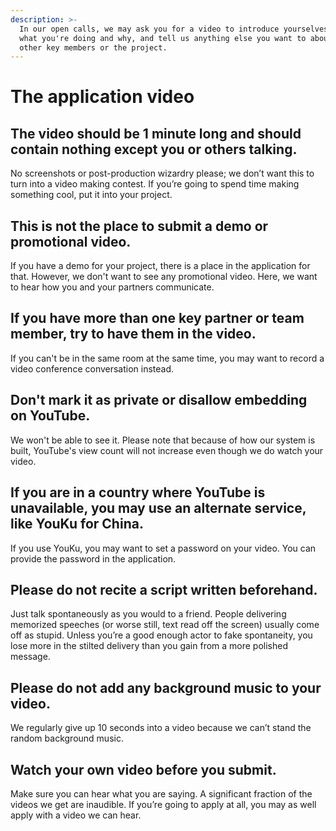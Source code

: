 ```yaml
---
description: >-
  In our open calls, we may ask you for a video to introduce yourselves, explain
  what you're doing and why, and tell us anything else you want to about the
  other key members or the project.
---
```


# The application video

## **The video should be 1 minute long and should contain nothing except you or others talking.** 

No screenshots or post-production wizardry please; we don’t want this to turn into a video making contest. If you’re going to spend time making something cool, put it into your project.

## **This is not the place to submit a demo or promotional video.**

If you have a demo for your project, there is a place in the application for that. However, we don't want to see any promotional video. Here, we want to hear how you and your partners communicate.

## **If you have more than one key partner or team member, try to have them in the video.**

If you can't be in the same room at the same time, you may want to record a video conference conversation instead.

## **Don't mark it as private or disallow embedding on YouTube.**

We won't be able to see it. Please note that because of how our system is built, YouTube's view count will not increase even though we do watch your video.

## **If you are in a country where YouTube is unavailable, you may use an alternate service, like YouKu for China.** 

If you use YouKu, you may want to set a password on your video. You can provide the password in the application.

## **Please do not recite a script written beforehand.** 

Just talk spontaneously as you would to a friend. People delivering memorized speeches \(or worse still, text read off the screen\) usually come off as stupid. Unless you’re a good enough actor to fake spontaneity, you lose more in the stilted delivery than you gain from a more polished message.

## **Please do not add any background music to your video.**

We regularly give up 10 seconds into a video because we can’t stand the random background music.

## **Watch your own video before you submit.** 

Make sure you can hear what you are saying. A significant fraction of the videos we get are inaudible. If you’re going to apply at all, you may as well apply with a video we can hear.


